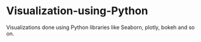 # Visualization-using-Python
Visualizations done using Python libraries like Seaborn, plotly, bokeh and so on.
